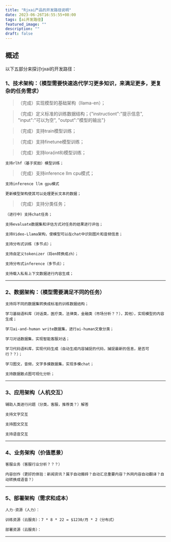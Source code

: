 ```yaml
---
title: "Rjxai产品的开发路径说明"
date: 2023-06-26T16:55:55+08:00
tags: [ai开发路径]
featured_image: ""
description: ""
draft: false
---
```

## 概述

以下五部分来探讨rjxai的开发路径：

### 1、技术架构：（模型需要快速迭代学习更多知识，来满足更多，更复杂的任务需求）

<!--more-->

> （完成）实现模型的基础架构（llama-en）；

> （完成）定义标准的训练数据结构；{"instructiont":"提示信息", "input":"可以为空", "output":"模型的输出"}

> （完成）支持train模型训练；

> （完成）支持finetune模型训练；

> （完成）支持lora(int8)模型训练；

    支持rlhf（基于奖励）模型训练；

> （完成）支持inference llm cpu模式；

    支持inference llm gpu模式

    更新模型架构使其可以处理更长文本的数据；

> （完成）支持分类任务；

    （进行中）支持chat任务；

    支持evaluate数据集和评估方式对任务的结果进行评估；

    支持Video-Llama架构，使模型可以在chat中识别图片和音频信息；

    支持分布式训练（多节点）；

    支持自定义tokenizer（将en转换成zh）；

    支持分布式inference（多节点）；

    支持载入私有上下文数据进行内容生成；

---

### 2、数据架构：（模型需要满足不同的任务）

    支持将不同的数据集转换成标准的训练数据结构；

    学习基础语料库（对话类，医疗类，法律类，金融类（市场分析？？），其他），实现模型的内容生成；

    学习ai-and-human write数据集，进行ai-human文章分类；

    学习对话数据集，实现智能客服对话；

    学习代码语料库，实现代码生成（自动生成内容捕捉的代码，捕捉最新的信息，是否可行？？）；

    学习图文，音频，文字多摸数据集，实现多模chat；

    支持数据散点图可视化分析；

---

### 3、应用架构（人机交互）

    辅助人类进行问题（分类，客服，推荐类？）解答

    支持文字交互

    支持图文交互

    支持语音交互

---

### 4、业务架构（价值愿景）

    客服业务（客服行业分析？？？）

    内容创作（更好的体验：新闻资讯？属于自动搬砖？自动汇总重要内容？外网内容自动翻译？自动转换成语音？）

---

### 5、部署架构（需求和成本）

    人力·资源（人力）：

    训练资源（云服务）：7 * 8 * 22 = $1230/月 * 2（分布式）

    部署资源（云服务）：

---
